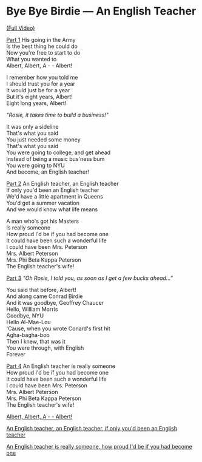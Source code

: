 # Bye Bye Birdie — An English Teacher

<yt-player id="tSrhEFDX3Fw"></yt-player>

[(Full Video)](t:0,Infinity)

[Part 1](t:152.09,195.78)
His going in the Army  
Is the best thing he could do  
Now you're free to start to do  
What you wanted to  
Albert, Albert, A - - Albert!  

I remember how you told me  
I should trust you for a year  
It would just be for a year  
But it's eight years, Albert!  
Eight long years, Albert!  

_"Rosie, it takes time to build a business!"_

It was only a sideline  
That's what you said  
You just needed some money  
That's what you said  
You were going to college, and get ahead  
Instead of being a music bus'ness bum  
You were going to NYU  
And become, an English teacher!  


[Part 2](t:296.216658,362.206658)
An English teacher, an English teacher  
If only you'd been an English teacher  
We'd have a little apartment in Queens  
You'd get a summer vacation  
And we would know what life means  

A man who's got his Masters  
Is really someone  
How proud I'd be if you had become one  
It could have been such a wonderful life  
I could have been Mrs. Peterson  
Mrs. Albert Peterson  
Mrs. Phi Beta Kappa Peterson  
The English teacher's wife!  


[Part 3](t:402.11,453.32)
_"Oh Rosie, I told you, as soon as I get a few bucks ahead..."_  

You said that before, Albert!  
And along came Conrad Birdie  
And it was goodbye, Geoffrey Chaucer  
Hello, William Morris  
Goodbye, NYU  
Hello Al-Mae-Lou  
'Cause, when you wrote Conard's first hit  
Agha-bagha-boo  
Then I knew, that was it  
You were through, with English  
Forever  


[Part 4](t:483.290292,523.930291)
An English teacher is really someone  
How proud I'd be if you had become one  
It could have been such a wonderful life  
I could have been Mrs. Peterson  
Mrs. Albert Peterson  
Mrs. Phi Beta Kappa Peterson  
The English teacher's wife!  


[Albert, Albert, A - - Albert!](t:159.718933,165.408933)

[An English teacher, an English teacher, if only you'd been an English teacher](t:296.1,309.245353)

[An English teacher is really someone, how proud I'd be if you had become one](t:488.728809,501.848809)
